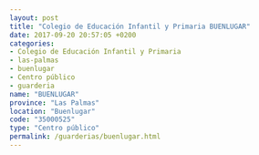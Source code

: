```yaml
---
layout: post
title: "Colegio de Educación Infantil y Primaria BUENLUGAR"
date: 2017-09-20 20:57:05 +0200
categories:
- Colegio de Educación Infantil y Primaria
- las-palmas
- buenlugar
- Centro público
- guarderia
name: "BUENLUGAR"
province: "Las Palmas"
location: "Buenlugar"
code: "35000525"
type: "Centro público"
permalink: /guarderias/buenlugar.html
---
```

